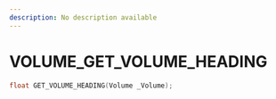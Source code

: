 ```yaml
---
description: No description available 
---
```


# VOLUME\_GET_VOLUME_HEADING

```cpp
float GET_VOLUME_HEADING(Volume _Volume);
```